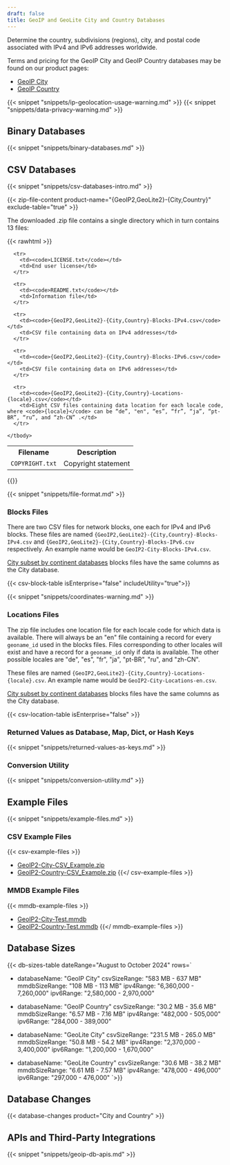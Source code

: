 ```yaml
---
draft: false
title: GeoIP and GeoLite City and Country Databases
---
```


Determine the country, subdivisions (regions), city, and postal code associated
with IPv4 and IPv6 addresses worldwide.

Terms and pricing for the GeoIP City and GeoIP Country databases may be found
on our product pages:

- [GeoIP City](https://www.maxmind.com/en/geoip2-city)
- [GeoIP Country](https://www.maxmind.com/en/geoip2-country)

{{< snippet "snippets/ip-geolocation-usage-warning.md" >}}
{{< snippet "snippets/data-privacy-warning.md" >}}

## Binary Databases

{{< snippet "snippets/binary-databases.md" >}}

## CSV Databases

{{< snippet "snippets/csv-databases-intro.md" >}}

{{< zip-file-content product-name="{GeoIP2,GeoLite2}-{City,Country}" exclude-table="true" >}}

The downloaded .zip file contains a single directory which in turn contains 13
files:

{{< rawhtml >}}
<div class="table">
  <table>
    <tbody>
      <tr>
        <th>Filename</th>
        <th>Description</th>
      </tr>
      <tr>
        <td><code>COPYRIGHT.txt</code></td>
        <td>Copyright statement</td>
      </tr>

      <tr>
        <td><code>LICENSE.txt</code></td>
        <td>End user license</td>
      </tr>

      <tr>
        <td><code>README.txt</code></td>
        <td>Information file</td>
      </tr>

      <tr>
        <td><code>{GeoIP2,GeoLite2}-{City,Country}-Blocks-IPv4.csv</code></td>
        <td>CSV file containing data on IPv4 addresses</td>
      </tr>

      <tr>
        <td><code>{GeoIP2,GeoLite2}-{City,Country}-Blocks-IPv6.csv</code></td>
        <td>CSV file containing data on IPv6 addresses</td>
      </tr>

      <tr>
        <td><code>{GeoIP2,GeoLite2}-{City,Country}-Locations-{locale}.csv</code></td>
        <td>Eight CSV files containing data location for each locale code, where <code>{locale}</code> can be “de”, "en", “es”, “fr”, “ja”, “pt-BR”, “ru”, and “zh-CN” .</td>
      </tr>

    </tbody>
  </table>
</div>
{{</ rawhtml >}}

{{< snippet "snippets/file-format.md" >}}

### Blocks Files

There are two CSV files for network blocks, one each for IPv4 and IPv6 blocks.
These files are named `{GeoIP2,GeoLite2}-{City,Country}-Blocks-IPv4.csv` and
`{GeoIP2,GeoLite2}-{City,Country}-Blocks-IPv6.csv` respectively. An example name
would be `GeoIP2-City-Blocks-IPv4.csv`.

[City subset by continent databases](https://www.maxmind.com/en/geoip2-city-database-by-continent)
blocks files have the same columns as the City database.

{{< csv-block-table isEnterprise="false" includeUtility="true">}}

{{< snippet "snippets/coordinates-warning.md" >}}

### Locations Files

The zip file includes one location file for each locale code for which data is
available. There will always be an "en" file containing a record for every
`geoname_id` used in the blocks files. Files corresponding to other locales will
exist and have a record for a `geoname_id` only if data is available. The other
possible locales are "de", "es", "fr", "ja", "pt-BR", "ru", and "zh-CN".

These files are named `{GeoIP2,GeoLite2}-{City,Country}-Locations-{locale}.csv`.
An example name would be `GeoIP2-City-Locations-en.csv`.

[City subset by continent databases](https://www.maxmind.com/en/geoip2-city-database-by-continent)
blocks files have the same columns as the City database.

{{< csv-location-table isEnterprise="false" >}}

### Returned Values as Database, Map, Dict, or Hash Keys

{{< snippet "snippets/returned-values-as-keys.md" >}}

### Conversion Utility

{{< snippet "snippets/conversion-utility.md" >}}

## Example Files

{{< snippet "snippets/example-files.md" >}}

### CSV Example Files

{{< csv-example-files >}}
* [GeoIP2-City-CSV\_Example.zip](/static/GeoIP2-City-CSV_Example.zip)
* [GeoIP2-Country-CSV\_Example.zip](/static/GeoIP2-Country-CSV_Example.zip)
{{</ csv-example-files >}}

### MMDB Example Files

{{< mmdb-example-files >}}
* [GeoIP2-City-Test.mmdb](https://github.com/maxmind/MaxMind-DB/blob/main/test-data/GeoIP2-City-Test.mmdb)
* [GeoIP2-Country-Test.mmdb](https://github.com/maxmind/MaxMind-DB/blob/main/test-data/GeoIP2-Country-Test.mmdb)
{{</ mmdb-example-files >}}

## Database Sizes

{{< db-sizes-table dateRange="August to October 2024" rows=`
- databaseName: "GeoIP City"
  csvSizeRange: "583 MB - 637 MB"
  mmdbSizeRange: "108 MB - 113 MB"
  ipv4Range: "6,360,000 - 7,260,000"
  ipv6Range: "2,580,000 - 2,970,000"

- databaseName: "GeoIP Country"
  csvSizeRange: "30.2 MB - 35.6 MB"
  mmdbSizeRange: "6.57 MB - 7.16 MB"
  ipv4Range: "482,000 - 505,000"
  ipv6Range: "284,000 - 389,000"

- databaseName: "GeoLite City"
  csvSizeRange: "231.5 MB - 265.0 MB"
  mmdbSizeRange: "50.8 MB - 54.2 MB"
  ipv4Range: "2,370,000 - 3,400,000"
  ipv6Range: "1,200,000 - 1,670,000"

- databaseName: "GeoLite Country"
  csvSizeRange: "30.6 MB - 38.2 MB"
  mmdbSizeRange: "6.61 MB - 7.57 MB"
  ipv4Range: "478,000 - 496,000"
  ipv6Range: "297,000 - 476,000"
`>}}

## Database Changes

{{< database-changes product="City and Country" >}}

## APIs and Third-Party Integrations

{{< snippet "snippets/geoip-db-apis.md" >}}
